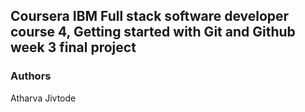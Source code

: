 ## Coursera IBM Full stack software developer course 4, Getting started with Git and Github week 3 final project

### Authors
Atharva Jivtode
